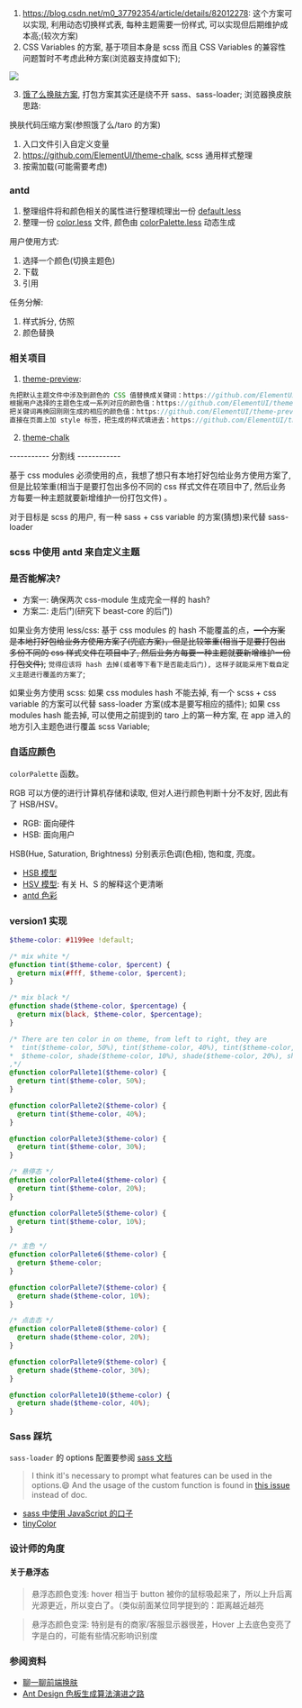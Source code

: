 1. https://blog.csdn.net/m0_37792354/article/details/82012278: 这个方案可以实现, 利用动态切换样式表, 每种主题需要一份样式, 可以实现但后期维护成本高;(较次方案)
2. CSS Variables 的方案, 基于项目本身是 scss 而且 CSS Variables 的兼容性问题暂时不考虑此种方案(浏览器支持度如下);

![](http://with.muyunyun.cn/fe11d88b92efa1249d58fe13d5c737dd.jpg)

3. [饿了么换肤方案](https://github.com/ElemeFE/element/issues/3054#issuecomment-282527907), 打包方案其实还是绕不开 sass、sass-loader;
浏览器换皮肤思路:

换肤代码压缩方案(参照饿了么/taro 的方案)
1. 入口文件引入自定义变量
2. https://github.com/ElementUI/theme-chalk, scss 通用样式整理
3. 按需加载(可能需要考虑)

### antd

1. 整理组件将和颜色相关的属性进行整理梳理出一份 [default.less](https://github.com/ant-design/ant-design/blob/c6f991d5af/components/style/themes/default.less)
2. 整理一份 [color.less](https://github.com/ant-design/ant-design/blob/c6f991d5af/components/style/color/colors.less) 文件, 颜色由 [colorPalette.less](https://github.com/ant-design/ant-design/blob/c6f991d5af/components/style/color/colorPalette.less) 动态生成

用户使用方式:

1. 选择一个颜色(切换主题色)
2. 下载
3. 引用

任务分解:

1. 样式拆分, 仿照
2. 颜色替换

### 相关项目

1. [theme-preview](实时换色方案):

```js
先把默认主题文件中涉及到颜色的 CSS 值替换成关键词：https://github.com/ElementUI/theme-preview/blob/master/src/app.vue#L250-L274
根据用户选择的主题色生成一系列对应的颜色值：https://github.com/ElementUI/theme-preview/blob/master/src/utils/formula.json
把关键词再换回刚刚生成的相应的颜色值：https://github.com/ElementUI/theme-preview/blob/master/src/utils/color.js
直接在页面上加 style 标签，把生成的样式填进去：https://github.com/ElementUI/theme-preview/blob/master/src/app.vue#L198-L211
```

2. [theme-chalk](https://github.com/ElementUI/theme-chalk)

----------- 分割线 ------------

基于 css modules 必须使用的点，我想了想只有本地打好包给业务方使用方案了, 但是比较笨重(相当于是要打包出多份不同的 css 样式文件在项目中了, 然后业务方每要一种主题就要新增维护一份打包文件) 。

对于目标是 scss 的用户, 有一种 sass + css variable 的方案(猜想)来代替 sass-loader

### scss 中使用 antd 来自定义主题

### 是否能解决?

* 方案一: 确保两次 css-module 生成完全一样的 hash?
* 方案二: 走后门(研究下 beast-core 的后门)

如果业务方使用 less/css: 基于 css modules 的 hash 不能覆盖的点，~~一个方案是本地打好包给业务方使用方案了(兜底方案)，但是比较笨重(相当于是要打包出多份不同的 css 样式文件在项目中了, 然后业务方每要一种主题就要新增维护一份打包文件)~~; `觉得应该将 hash 去掉(或者等下看下是否能走后门), 这样子就能采用下载自定义主题进行覆盖的方案了`;

如果业务方使用 scss: 如果 css modules hash 不能去掉, 有一个 scss + css variable 的方案可以代替 sass-loader 方案(成本是要写相应的插件); 如果 css modules hash 能去掉, 可以使用之前提到的 taro 上的第一种方案, 在 app 进入的地方引入主题色进行覆盖 scss Variable;

### 自适应颜色

`colorPalette` 函数。

RGB 可以方便的进行计算机存储和读取, 但对人进行颜色判断十分不友好, 因此有了 HSB/HSV。

* RGB: 面向硬件
* HSB: 面向用户

HSB(Hue, Saturation, Brightness) 分别表示色调(色相), 饱和度, 亮度。

* [HSB 模型](https://baike.baidu.com/item/HSB模型)
* [HSV 模型](https://baike.baidu.com/item/HSV/547122): 有关 H、S 的解释这个更清晰
* [antd 色彩](https://ant.design/docs/spec/colors-cn)

### version1 实现

```scss
$theme-color: #1199ee !default;

/* mix white */
@function tint($theme-color, $percent) {
  @return mix(#fff, $theme-color, $percent);
}

/* mix black */
@function shade($theme-color, $percentage) {
  @return mix(black, $theme-color, $percentage);
}

/* There are ten color in on theme, from left to right, they are
*  tint($theme-color, 50%), tint($theme-color, 40%), tint($theme-color, 30%), tint($theme-color, 20%), tint($theme-color, 10%),
*  $theme-color, shade($theme-color, 10%), shade($theme-color, 20%), shade($theme-color, 30%), shade($theme-color, 40%)
,*/
@function colorPallete1($theme-color) {
  @return tint($theme-color, 50%);
}

@function colorPallete2($theme-color) {
  @return tint($theme-color, 40%);
}

@function colorPallete3($theme-color) {
  @return tint($theme-color, 30%);
}

/* 悬停态 */
@function colorPallete4($theme-color) {
  @return tint($theme-color, 20%);
}

@function colorPallete5($theme-color) {
  @return tint($theme-color, 10%);
}

/* 主色 */
@function colorPallete6($theme-color) {
  @return $theme-color;
}

@function colorPallete7($theme-color) {
  @return shade($theme-color, 10%);
}

/* 点击态 */
@function colorPallete8($theme-color) {
  @return shade($theme-color, 20%);
}

@function colorPallete9($theme-color) {
  @return shade($theme-color, 30%);
}

@function colorPallete10($theme-color) {
  @return shade($theme-color, 40%);
}
```

### Sass 踩坑

`sass-loader` 的 options 配置要参阅 [sass 文档](https://sass-lang.com/documentation/js-api)

> I think itl's necessary to prompt what features can be used in the options.😄 And the usage of the custom function is found in [this issue](https://github.com/webpack-contrib/sass-loader/issues/210) instead of doc.

* [sass 中使用 JavaScript 的口子](https://sass-lang.com/documentation/js-api#new-types-color-red-green-blue-alpha-1)
* [tinyColor](https://github.com/bgrins/TinyColor)


### 设计师的角度

#### 关于悬浮态

> 悬浮态颜色变浅: hover 相当于 button 被你的鼠标吸起来了，所以上升后离光源更近，所以变白了。（类似前面某位同学提到的：距离越近越亮

> 悬浮态颜色变深: 特别是有的商家/客服显示器很差，Hover 上去底色变亮了字是白的，可能有些情况影响识别度

### 参阅资料

* [聊一聊前端换肤](https://juejin.im/post/5ca41617f265da3092006155)
* [Ant Design 色板生成算法演进之路](https://zhuanlan.zhihu.com/p/32422584)
